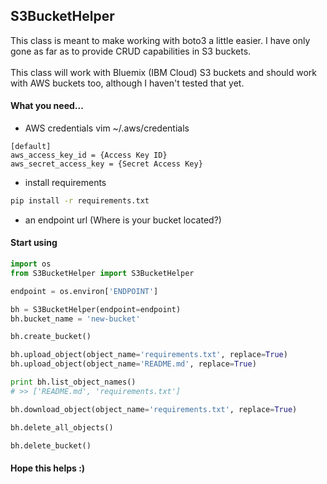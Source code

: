 ## S3BucketHelper

This class is meant to make working with boto3 a little easier.  I have only
  gone as far as to provide CRUD capabilities in S3 buckets.
<br /><br />
This class will work with Bluemix (IBM Cloud) S3 buckets and should work with
  AWS buckets too, although I haven't tested that yet.  

#### What you need...

 - AWS credentials
vim ~/.aws/credentials

```
[default]
aws_access_key_id = {Access Key ID}
aws_secret_access_key = {Secret Access Key}
```

- install requirements

```bash
pip install -r requirements.txt
```

- an endpoint url (Where is your bucket located?)

#### Start using

```Python
import os
from S3BucketHelper import S3BucketHelper

endpoint = os.environ['ENDPOINT']

bh = S3BucketHelper(endpoint=endpoint)
bh.bucket_name = 'new-bucket'

bh.create_bucket()

bh.upload_object(object_name='requirements.txt', replace=True)
bh.upload_object(object_name='README.md', replace=True)

print bh.list_object_names()
# >> ['README.md', 'requirements.txt']

bh.download_object(object_name='requirements.txt', replace=True)

bh.delete_all_objects()

bh.delete_bucket()
```

#### Hope this helps :)

